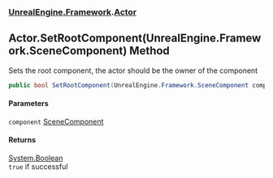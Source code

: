 ### [UnrealEngine.Framework](./UnrealEngine-Framework.md 'UnrealEngine.Framework').[Actor](./UnrealEngine-Framework-Actor.md 'UnrealEngine.Framework.Actor')
## Actor.SetRootComponent(UnrealEngine.Framework.SceneComponent) Method
Sets the root component, the actor should be the owner of the component  
```csharp
public bool SetRootComponent(UnrealEngine.Framework.SceneComponent component);
```
#### Parameters
<a name='UnrealEngine-Framework-Actor-SetRootComponent(UnrealEngine-Framework-SceneComponent)-component'></a>
`component` [SceneComponent](./UnrealEngine-Framework-SceneComponent.md 'UnrealEngine.Framework.SceneComponent')  
  
#### Returns
[System.Boolean](https://docs.microsoft.com/en-us/dotnet/api/System.Boolean 'System.Boolean')  
`true` if successful  
